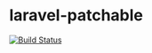 # laravel-patchable

[![Build Status](https://travis-ci.org/meikooy/laravel-patchable.svg?branch=master)](https://travis-ci.org/meikooy/laravel-patchable)
